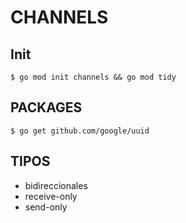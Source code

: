 # CHANNELS

## Init

`$ go mod init channels && go mod tidy`

## PACKAGES

`$ go get github.com/google/uuid`


## TIPOS

- bidireccionales
- receive-only
- send-only